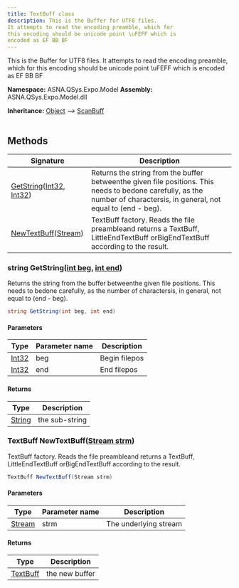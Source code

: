 ```yaml
---
title: TextBuff class
description: This is the Buffer for UTF8 files.
It attempts to read the encoding preamble, which for 
this encoding should be unicode point \uFEFF which is 
encoded as EF BB BF
---
```


This is the Buffer for UTF8 files.
It attempts to read the encoding preamble, which for 
this encoding should be unicode point \uFEFF which is 
encoded as EF BB BF

**Namespace:** ASNA.QSys.Expo.Model
**Assembly:** ASNA.QSys.Expo.Model.dll

**Inheritance:** [Object](https://docs.microsoft.com/en-us/dotnet/api/system.object) --> [ScanBuff](/reference/expo/qsys-expo-model/scan-buff.html)
<br>
<br>

## Methods

| Signature | Description |
| --- | --- |
| [GetString](#string-getstringint-beg-int-end)([Int32](https://docs.microsoft.com/en-us/dotnet/api/system.int32), [Int32](https://docs.microsoft.com/en-us/dotnet/api/system.int32)) | Returns the string from the buffer betweenthe given file positions.  This needs to bedone carefully, as the number of charactersis, in general, not equal to (end - beg).
| [NewTextBuff](#textbuff-newtextbuffstream-strm)([Stream](https://learn.microsoft.com/en-us/dotnet/api/system.io.stream?view=net-8.0)) | TextBuff factory.  Reads the file preambleand returns a TextBuff, LittleEndTextBuff orBigEndTextBuff according to the result.

### string GetString([int beg](https://learn.microsoft.com/en-us/dotnet/csharp/language-reference/builtin-types/integral-numeric-types), [int end](https://learn.microsoft.com/en-us/dotnet/csharp/language-reference/builtin-types/integral-numeric-types))

Returns the string from the buffer betweenthe given file positions.  This needs to bedone carefully, as the number of charactersis, in general, not equal to (end - beg).

```cs
string GetString(int beg, int end)
```

#### Parameters

| Type | Parameter name | Description
| --- | --- | ---
| [Int32](https://docs.microsoft.com/en-us/dotnet/api/system.int32) | beg | Begin filepos
| [Int32](https://docs.microsoft.com/en-us/dotnet/api/system.int32) | end | End filepos

#### Returns

| Type | Description
| --- | ---
| [String](https://docs.microsoft.com/en-us/dotnet/api/system.string) | the sub-string

### TextBuff NewTextBuff([Stream strm](https://learn.microsoft.com/en-us/dotnet/api/system.io.stream?view=net-8.0))

TextBuff factory.  Reads the file preambleand returns a TextBuff, LittleEndTextBuff orBigEndTextBuff according to the result.

```cs
TextBuff NewTextBuff(Stream strm)
```

#### Parameters

| Type | Parameter name | Description
| --- | --- | ---
| [Stream](https://learn.microsoft.com/en-us/dotnet/api/system.io.stream?view=net-8.0) | strm | The underlying stream

#### Returns

| Type | Description
| --- | ---
| [TextBuff](/reference/expo/qsys-expo-model/text-buff.html) | the new buffer
